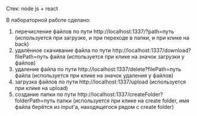 Стек: node js + react

В лабораторной работе сделано:
  1) перечисление файлов по пути http://localhost:1337/?path=путь (используется при загрузке, и при переходе в папки, и при клике на back)
  2) удалённое скачивание файла по пути http://localhost:1337/download?filePath=путь файла (используется при клике на значок загрузки у файлов)
  2) удаление файла по пути http://localhost:1337/delete?filePath=путь файла (используется при клике на значок удаления у файлов)
  3) загрузка файлов по пути http://localhost:1337/upload (используется при клике на upload)
  4) создание папки по пути http://localhost:1337/createFolder?folderPath=путь папки (используется при клике на create folder, имя файла берётся из input'a, находящегося   рядом с create folder)
